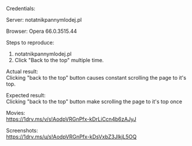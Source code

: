 Credentials:  

Server: notatnikpannymlodej.pl  

Browser: Opera 66.0.3515.44

Steps to reproduce:
1. notatnikpannymlodej.pl  
2. Click "Back to the top" multiple time.

Actual result:  
Clicking "back to the top" button causes constant scrolling the page to it's top.

Expected result:  
Clicking "back to the top" button make scrolling the page to it's top once

Movies:  
https://1drv.ms/v/s!AodpVRGnPfx-kDrLiCcn4b6zAJyJ

Screenshots:  
https://1drv.ms/u/s!AodpVRGnPfx-kDsVxbZ3JlkjL5OQ
